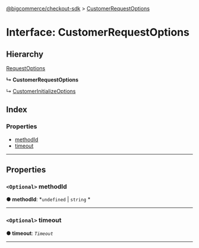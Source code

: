 [@bigcommerce/checkout-sdk](../README.md) > [CustomerRequestOptions](../interfaces/customerrequestoptions.md)

# Interface: CustomerRequestOptions

## Hierarchy

 [RequestOptions](requestoptions.md)

**↳ CustomerRequestOptions**

↳  [CustomerInitializeOptions](customerinitializeoptions.md)

## Index

### Properties

* [methodId](customerrequestoptions.md#methodid)
* [timeout](customerrequestoptions.md#timeout)

---

## Properties

<a id="methodid"></a>

### `<Optional>` methodId

**● methodId**: *`undefined` |
`string`
*

___
<a id="timeout"></a>

### `<Optional>` timeout

**● timeout**: *`Timeout`*

___

